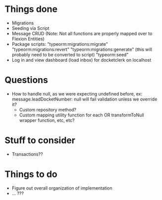 
# Things done

- Migrations
- Seeding via Script
- Message CRUD (Note: Not all functions are properly mapped over to Flexion Entities)
- Package scripts:
    "typeorm:migrations:migrate"
    "typeorm:migrations:revert"
    "typeorm:migrations:generate" (this will probably need to be converted to script)
    "typeorm:seed"
- Log in and view dashboard (load inbox) for docketclerk on localhost

# Questions

- How to handle null, as we were expecting undefined before, ex: message.leadDocketNumber: null will fail validation unless we override it?
    - Custom repository method?
    - Custom mapping utility function for each OR transformToNull wrapper function, etc, etc?

# Stuff to consider

- Transactions?? 

# Things to do

- Figure out overall organization of implementation
- ... ???



